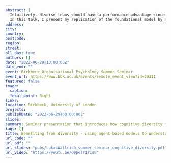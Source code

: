 ```yaml
---
abstract: |
  Intuitively, diverse teams should have a performance advantage since they bring a broader range of cognitive resources to a task. However, intuition does not tell us how big that advantage might be, and how it can best be harnessed. Here, agent-based models can come in to help. By replacing the complexities of human behaviour with the behaviour of simulated agents following simple rules, they allow us to understand how various hypotheses might play out in the real world, and thus allow us to hone our intuitions and shape real-world research – yet they are still under-used in organisational and social psychology. 
  In this talk, I present my replication of the foundational model by Hong & Page (2004), which suggested that “diversity trumps ability” and argue that the result can inform our understanding of real-world problem-solving, despite initially convincing results to the contrary presented by Grim et al. (2019). I will then present an original model that uses a genetic algorithm to represent the problem-solving process, and show how these models help to explore how to make problem-solving activities in diverse teams work. For instance, I will suggest that it is important to slow down convergence to maintain diversity.
address:
city: 
country: 
postcode: 
region: 
street: 
all_day: true
authors: []
date: "2022-06-29T13:00:00Z"
date_end: ""
event: Birkbeck Organisational Psychology Summer Seminar
event_url: https://www.bbk.ac.uk/events/remote_event_view?id=29311
featured: false
image:
  caption:
  focal_point: Right
links:
location: Birkbeck, University of London
projects:
publishDate: "2022-06-29T00:00:00Z"
slides: 
summary: Seminar presentation that introduces how cognitive diversity might benefit team performance, what agent-based models are and how the latter might help to understand the former better.
tags: []
title: Benefiting from diversity - using agent-based models to understand possibilities and barriers
url_code: ""
url_pdf: ""
url_slides: "pubs/LukasWallrich_summer_seminar_cognitive_diversity.pdf"
url_video: "https://youtu.be/Q9pelY1rIs0"
---
```

